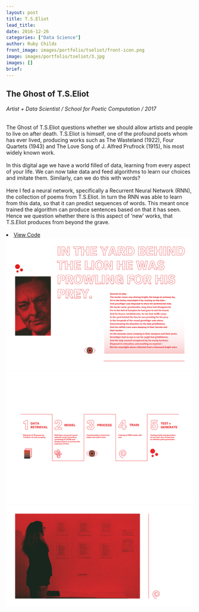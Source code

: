 ```yaml
---
layout: post
title: T.S.Eliot
lead_title:
date: 2016-12-26
categories: ["Data Science"]
author: Ruby Childs
front_image: images/portfolio/tseliot/front-icon.png
image: images/portfolio/tseliot/3.jpg
images: []
brief:
---
```




<div class="row">
    <div class="col-md-6 project-title">
        <h2>The Ghost of T.S.Eliot</h2>
        <h6> Artist + Data Scientist   /   School for Poetic Computation  /  2017 </h6>
    </div>
    <div class="col-md-6">
        <div class="block">
          <div class="post-meta mb-5">
              <h8>The Ghost of T.S.Eliot questions whether we should allow artists and people to live on after death. T.S.Eliot is himself, one of the profound poets whom has ever lived, producing works such as The Wasteland (1922), Four Quartets (1943) and The Love Song of J. Alfred Prufrock (1915), his most widely known work.<br><br>
              In this digital age we have a world filled of data, learning from every aspect of your life. We can now take data and feed algorithms to learn our choices and imitate them. Similarly, can we do this with words?<br><br>
              Here I fed a neural network, specifically a Recurrent Neural Network (RNN), the collection of poems from T.S.Eliot. In turn the RNN was able to learn from this data, so that it can predict sequences of words. This meant once trained the algorithm can produce sentences based on that it has seen. Hence we question whether there is this aspect of ‘new’ works, that T.S.Eliot produces from beyond the grave.<br><br>
            <h8>
            <li class="list-inline-item">
                <a href="https://github.com/rubychilds/TS-Eliot/tree/master/data/output/finals" target="_blank" class="btn btn-main">View Code</a>
            </li>
          </div>
        </div>
    </div>
</div>

<div class="row">
  <div class="col-sm-12">
    <img src="/images/portfolio/tseliot/poem.png" alt="Post-Image" class="w-100 mb-3 padding-0">
  </div>
</div>  
<div class="row poetry">
  <div class="col-sm-12">
    <img src="/images/portfolio/tseliot/ts-eliot-flow-01.png" alt="Post-Image" class="w-100 mb-3 padding-0">
  </div>
</div>

<div class="row">
  <div class="col-sm-12">
    <img src="/images/portfolio/tseliot/1.png" alt="Post-Image" class="w-100 mb-3 padding-0">
  </div>
</div>  
